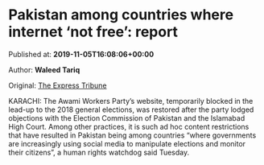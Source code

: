 
# Pakistan among countries where internet ‘not free’: report

Published at: **2019-11-05T16:08:06+00:00**

Author: **Waleed Tariq**

Original: [The Express Tribune](https://tribune.com.pk/story/2094139/8-pakistan-among-countries-internet-not-free-report/)

KARACHI: The Awami Workers Party’s website, temporarily blocked in the lead-up to the 2018 general elections, was restored after the party lodged objections with the Election Commission of Pakistan and the Islamabad High Court.
Among other practices, it is such ad hoc content restrictions that have resulted in Pakistan being among countries “where governments are increasingly using social media to manipulate elections and monitor their citizens”, a human rights watchdog said Tuesday.
